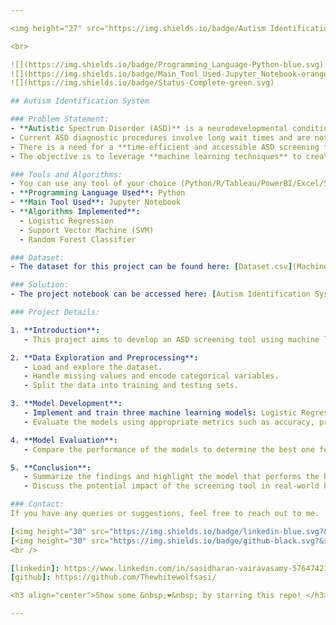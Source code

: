 ```yaml
---

<img height="27" src="https://img.shields.io/badge/Autism Identification System -Level Basic-red.svg?&style=for-the-badge&logo=TheSparksFoundation&logoColor=blue"/>

<br> 

![](https://img.shields.io/badge/Programming_Language-Python-blue.svg)
![](https://img.shields.io/badge/Main_Tool_Used-Jupyter_Notebook-orange.svg)
![](https://img.shields.io/badge/Status-Complete-green.svg)

## Autism Identification System

### Problem Statement:
- **Autistic Spectrum Disorder (ASD)** is a neurodevelopmental condition that incurs significant healthcare costs. Early diagnosis can substantially reduce these costs and improve patient outcomes.
- Current ASD diagnostic procedures involve long wait times and are not cost-effective.
- There is a need for a **time-efficient and accessible ASD screening tool** to assist healthcare professionals and guide individuals toward pursuing formal clinical diagnosis.
- The objective is to leverage **machine learning techniques** to create a faster and more effective screening process.

### Tools and Algorithms:
- You can use any tool of your choice (Python/R/Tableau/PowerBI/Excel/SAP/SAS).
- **Programming Language Used**: Python
- **Main Tool Used**: Jupyter Notebook
- **Algorithms Implemented**:
  - Logistic Regression
  - Support Vector Machine (SVM)
  - Random Forest Classifier

### Dataset:
- The dataset for this project can be found here: [Dataset.csv](Machine Learning and Data Science/Intermediate/Autism Identification System/Data.csv)

### Solution:
- The project notebook can be accessed here: [Autism Identification System](Machine Learning and Data Science/Intermediate/Autism Identification System/autism_identification_notebook.ipynb)

### Project Details:

1. **Introduction**:
   - This project aims to develop an ASD screening tool using machine learning techniques to provide quick and accurate predictions.

2. **Data Exploration and Preprocessing**:
   - Load and explore the dataset.
   - Handle missing values and encode categorical variables.
   - Split the data into training and testing sets.

3. **Model Development**:
   - Implement and train three machine learning models: Logistic Regression, SVM, and Random Forest.
   - Evaluate the models using appropriate metrics such as accuracy, precision, recall, and F1-score.

4. **Model Evaluation**:
   - Compare the performance of the models to determine the best one for ASD screening.

5. **Conclusion**:
   - Summarize the findings and highlight the model that performs the best.
   - Discuss the potential impact of the screening tool in real-world healthcare settings.

### Contact:
If you have any queries or suggestions, feel free to reach out to me.

[<img height="30" src="https://img.shields.io/badge/linkedin-blue.svg?&style=for-the-badge&logo=linkedin&logoColor=white" />][LinkedIn]
[<img height="30" src="https://img.shields.io/badge/github-black.svg?&style=for-the-badge&logo=github&logoColor=white" />][Github]
<br />

[linkedin]: https://www.linkedin.com/in/sasidharan-vairavasamy-576474219/
[github]: https://github.com/Thewhitewolfsasi/

<h3 align="center">Show some &nbsp;❤️&nbsp; by starring this repo! </h3>

---
```

